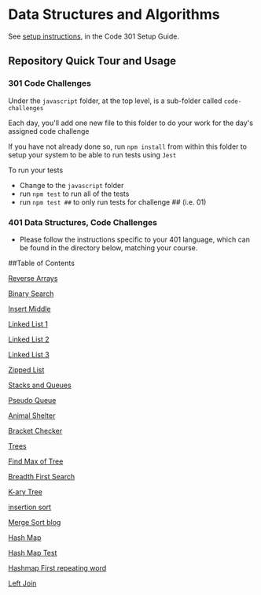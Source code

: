 # Data Structures and Algorithms

See [setup instructions](https://codefellows.github.io/setup-guide/code-301/3-code-challenges), in the Code 301 Setup Guide.

## Repository Quick Tour and Usage

### 301 Code Challenges

Under the `javascript` folder, at the top level, is a sub-folder called `code-challenges`

Each day, you'll add one new file to this folder to do your work for the day's assigned code challenge

If you have not already done so, run `npm install` from within this folder to setup your system to be able to run tests using `Jest`

To run your tests

- Change to the `javascript` folder
- run `npm test` to run all of the tests
- run `npm test ##` to only run tests for challenge ## (i.e. 01)

### 401 Data Structures, Code Challenges

- Please follow the instructions specific to your 401 language, which can be found in the directory below, matching your course.

##Table of Contents

[Reverse Arrays](https://github.com/Mehtab228/data-structures-and-algorithms/tree/main/array-reverse)

[Binary Search](https://github.com/Mehtab228/data-structures-and-algorithms/tree/main/binarySearch)

[Insert Middle](https://github.com/Mehtab228/data-structures-and-algorithms/tree/main/insert-middle)

[Linked List 1](https://github.com/Mehtab228/data-structures-and-algorithms/blob/main/java/datastructures/lib/src/main/java/datastructures/linkedlist/LinkedList.java)

[Linked List 2](https://github.com/Mehtab228/data-structures-and-algorithms/blob/main/java/datastructures/lib/src/main/java/datastructures/linkedlist/LinkedList.java)

[Linked List 3](https://github.com/Mehtab228/data-structures-and-algorithms/blob/main/java/datastructures/README.md)

[Zipped List](https://github.com/Mehtab228/data-structures-and-algorithms/blob/main/java/datastructures/ZippedList.md)

[Stacks and Queues](https://github.com/Mehtab228/data-structures-and-algorithms/tree/main/java/datastructures/lib/src/main/java/datastructures/StackandQueue)

[Pseudo Queue](https://github.com/Mehtab228/data-structures-and-algorithms/blob/main/java/datastructures/PseudoQueue.md)

[Animal Shelter](https://github.com/Mehtab228/data-structures-and-algorithms/blob/main/java/datastructures/AnimalShelter.md)

[Bracket Checker](https://github.com/Mehtab228/data-structures-and-algorithms/blob/main/java/datastructures/Bracket.md)

[Trees](https://github.com/Mehtab228/data-structures-and-algorithms/tree/main/java/datastructures/lib/src/main/java/datastructures/trees)

[Find Max of Tree](https://github.com/Mehtab228/data-structures-and-algorithms/blob/main/java/datastructures/FindMax.md)

[Breadth First Search](https://github.com/Mehtab228/data-structures-and-algorithms/blob/main/java/datastructures/BreadthFirst.md)

[K-ary Tree](https://github.com/Mehtab228/data-structures-and-algorithms/blob/main/java/datastructures/kary.md)

[insertion sort](https://github.com/Mehtab228/data-structures-and-algorithms/tree/main/java/datastructures/lib/src/main/java/datastructures/Sorting)

[Merge Sort blog](https://github.com/Mehtab228/data-structures-and-algorithms/blob/main/java/datastructures/lib/src/main/java/datastructures/Sorting/MergeSortBlog.md)

[Hash Map](https://github.com/Mehtab228/data-structures-and-algorithms/tree/main/java/datastructures/lib/src/main/java/datastructures/hashmap)

[Hash Map Test](https://github.com/Mehtab228/data-structures-and-algorithms/blob/main/java/datastructures/lib/src/test/java/datastructures/linkedlist/HashMapTests.java)

[Hashmap First repeating word](https://github.com/Mehtab228/data-structures-and-algorithms/blob/main/java/datastructures/FindFirstRepeatingWord.md)

[Left Join](https://github.com/Mehtab228/data-structures-and-algorithms/blob/main/java/datastructures/LeftJoin.md)
